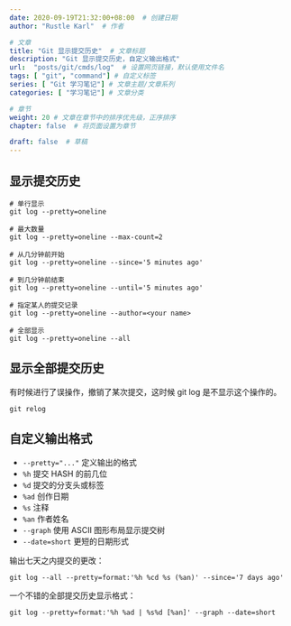 ```yaml
---
date: 2020-09-19T21:32:00+08:00  # 创建日期
author: "Rustle Karl"  # 作者

# 文章
title: "Git 显示提交历史"  # 文章标题
description: "Git 显示提交历史，自定义输出格式"
url:  "posts/git/cmds/log"  # 设置网页链接，默认使用文件名
tags: [ "git", "command"] # 自定义标签
series: [ "Git 学习笔记"] # 文章主题/文章系列
categories: [ "学习笔记"] # 文章分类

# 章节
weight: 20 # 文章在章节中的排序优先级，正序排序
chapter: false  # 将页面设置为章节

draft: false  # 草稿
---
```


## 显示提交历史

```shell
# 单行显示
git log --pretty=oneline
```

```shell
# 最大数量
git log --pretty=oneline --max-count=2
```

```shell
# 从几分钟前开始
git log --pretty=oneline --since='5 minutes ago'
```

```shell
# 到几分钟前结束
git log --pretty=oneline --until='5 minutes ago'
```

```shell
# 指定某人的提交记录
git log --pretty=oneline --author=<your name>
```

```shell
# 全部显示
git log --pretty=oneline --all
```

## 显示全部提交历史

有时候进行了误操作，撤销了某次提交，这时候 git log 是不显示这个操作的。

```shell
git relog
```

## 自定义输出格式

- `--pretty="..."` 定义输出的格式
- `%h` 提交 HASH 的前几位
- `%d` 提交的分支头或标签
- `%ad` 创作日期
- `%s` 注释
- `%an` 作者姓名
- `--graph` 使用 ASCII 图形布局显示提交树
- `--date=short` 更短的日期形式

输出七天之内提交的更改：

```shell
git log --all --pretty=format:'%h %cd %s (%an)' --since='7 days ago'
```

一个不错的全部提交历史显示格式：

```shell
git log --pretty=format:'%h %ad | %s%d [%an]' --graph --date=short
```
